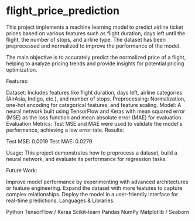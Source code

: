 # flight_price_prediction
This project implements a machine learning model to predict airline ticket prices based on various features such as flight duration, days left until the flight, the number of stops, and airline type. The dataset has been preprocessed and normalized to improve the performance of the model.

The main objective is to accurately predict the normalized price of a flight, helping to analyze pricing trends and provide insights for potential pricing optimization.

Features:

Dataset: Includes features like flight duration, days left, airline categories (AirAsia, Indigo, etc.), and number of stops.
Preprocessing: Normalization, one-hot encoding for categorical features, and feature scaling.
Model: A neural network built using TensorFlow and Keras with mean squared error (MSE) as the loss function and mean absolute error (MAE) for evaluation.
Evaluation Metrics: Test MSE and MAE were used to validate the model's performance, achieving a low error rate.
Results:

Test MSE: 0.0019
Test MAE: 0.0279

Usage:
This project demonstrates how to preprocess a dataset, build a neural network, and evaluate its performance for regression tasks.

Future Work:

Improve model performance by experimenting with advanced architectures or feature engineering.
Expand the dataset with more features to capture complex relationships.
Deploy the model in a user-friendly interface for real-time predictions.
Languages & Libraries:

Python
TensorFlow / Keras
Scikit-learn
Pandas
NumPy
Matplotlib / Seaborn
